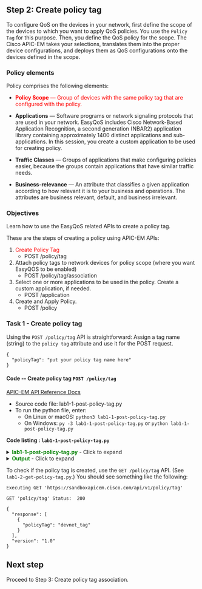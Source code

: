 ## Step 2: Create policy tag

To configure QoS on the devices in your network, first define the scope of the devices to which you want to apply QoS policies. You use the `Policy Tag` for this purpose. Then, you define the QoS policy for the scope. The Cisco APIC-EM takes your selections, translates them into the proper device configurations, and deploys them as QoS configurations onto the devices defined in the scope.

### Policy elements

Policy comprises the following elements:

* <font color='red'>**Policy Scope** — Group of devices with the same policy tag that are configured with the policy.</font>

* **Applications** — Software programs or network signaling protocols that are used in your network. EasyQoS includes Cisco Network-Based Application Recognition, a second generation (NBAR2) application library containing approximately 1400 distinct applications and sub-applications. In this session, you create a custom application to be used for creating policy.

* **Traffic Classes** — Groups of applications that make configuring policies easier, because the groups contain applications that have similar traffic needs.

* **Business-relevance** — An attribute that classifies a given application according to how relevant it is to your business and operations. The attributes are business relevant, default, and business irrelevant.


### Objectives

Learn how to use the EasyQoS related APIs to create a policy tag.

These are the steps of creating a policy using APIC-EM APIs:


1. <font color='red'>Create Policy Tag</font>
   * POST /policy/tag
2. Attach policy tags to network devices for policy scope (where you want EasyQOS to be enabled)
   * POST /policy/tag/association
3. Select one or more applications to be used in the policy. Create a custom application, if needed.
   * POST /application
4. Create and Apply Policy.
   * POST /policy

### Task 1 - Create policy tag
Using the `POST /policy/tag` API is straightforward: Assign a tag name (string) to the `policy tag` attribute and use it for the POST request.

```
{
  "policyTag": "put your policy tag name here"
}
```

#### Code -- Create policy tag `POST /policy/tag`

[APIC-EM API Reference Docs](https://developer.cisco.com/site/apic-em-rest-api/)

*  Source code file: lab1-1-post-policy-tag.py
*  To run the python file, enter:<br>
   *  On Linux or macOS: `python3 lab1-1-post-policy-tag.py` <br>
   *  On Windows: `py -3 lab1-1-post-policy-tag.py` or `python lab1-1-post-policy-tag.py` <br>

**Code listing : `lab1-1-post-policy-tag.py`**

<details>
<summary><font color='green'><b>lab1-1-post-policy-tag.py</b></font> - Click to expand</summary>

<pre><code>
"""
Script name: lab1-1-post-policy-tag
Create a policy tag
"""

from apicem import \* # APIC-EM IP is assigned in apicem_config.py

def create_policy_tag(ap,tag_json):
    """
    This function creates a policy tag

    Parameters
    ----------
    ap (object): An apic-em object that is defined in apicem.py
    tag_json(JSON): A JSON object for POST /policy/tag

    Return:
    -------
    None

    """

    try:
        resp = ap.post(api="policy/tag",data=tag\_json,printOut=True)
    except:
        print ("Something wrong with POST /policy/tag !")

##################################################################

if \_\_name\_\_ == "\_\_main\_\_": # Only run as a script

    myapicem = apicem() # Initialize apicem instance, taking all defaults from apicem_config.py

    # Get the user's input in the loop until input is not null or is 'exit'
    print ("** Tag must only include letters, numbers, underscore and hyphen, with no spaces between words **")
    while True:
        pTag = input('=> Enter the name of the policy tag that you want to create: ')
        pTag = pTag.lstrip() # Ignore leading space
        if pTag.lower() == 'exit':
            sys.exit()  
        if pTag == "":
            print ("Oops! Policy tag name cannot be NULL please try again or enter 'exit'")
        else:
            break

    # JSON for "POST policy/tag" request, taking user's input as tag name <br>       
    tag_json = {
        "policyTag": pTag    
    }

    create_policy_tag(myapicem,tag_json) # Create tag function

</code></pre>
</details>

<details>
<summary><font color='green'><b>Output</b></font> - Click to expand</summary>

<pre><code>
` Tag must only include letters, numbers, underscore and hyphen, no space between two words `
=> Enter policy tag name that you like to create: devnet_tag

Executing POST 'https://sandboxapicem.cisco.com/api/v1/policy/tag'

POST 'policy/tag' Status:  202

Response:
 {
    "version": "1.0",
    "response": {
        "taskId": "55f778c0-659f-4898-b646-bc35a3faf9a5",
        "url": "/api/v1/task/55f778c0-659f-4898-b646-bc35a3faf9a5"
    }
}
</code></pre>
</details>

To check if the policy tag is created, use the `GET /policy/tag` API. (See `lab1-2-get-policy-tag.py`.) You should see something like the following:


```
Executing GET 'https://sandboxapicem.cisco.com/api/v1/policy/tag'

GET 'policy/tag' Status:  200

{
  "response": [
    {
      "policyTag": "devnet_tag"
    }
  ],
  "version": "1.0"
}
```

## Next step

Proceed to Step 3: Create policy tag association.
